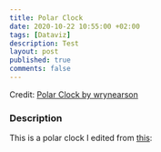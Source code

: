 ```yaml
---
title: Polar Clock
date: 2020-10-22 10:55:00 +02:00
tags: [Dataviz]
description: Test
layout: post
published: true
comments: false
---
```


<div class="chart"></div>
<p>Credit: <a href="https://observablehq.com/d/e590bef5c3cb1d06">Polar Clock by wrynearson</a></p>

<script type="module">
import {Runtime, Inspector} from "https://cdn.jsdelivr.net/npm/@observablehq/runtime@4/dist/runtime.js";
import define from "https://api.observablehq.com/d/e590bef5c3cb1d06.js?v=3";
(new Runtime).module(define, name => {
  if (name === "chart") return Inspector.into(".chart")();
});
</script>

### Description

This is a polar clock I edited from [this](https://observablehq.com/@mbostock/polar-clock):